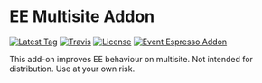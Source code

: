EE Multisite Addon
=========
[![Latest Tag](https://img.shields.io/github/tag/eventespresso/eea-multisite.svg?style=flat&label=Latest%20Tag)](https://github.com/eventespresso/eea-multisite/releases)
[![Travis](https://travis-ci.org/eventespresso/eea-multisite.svg?branch=master)](https://travis-ci.org/eventespresso/eea-multisite)
[![License](https://img.shields.io/badge/License-GPLv2-blue.svg?style=flat)](https://www.gnu.org/licenses/gpl-2.0.html)
[![Event Espresso Addon](https://img.shields.io/badge/Addon%20For-Event%20Espresso-blue.svg)](https://github.com/eventespresso/event-espresso-core)

This add-on improves EE behaviour on multisite. Not intended for distribution. Use at your own risk.

